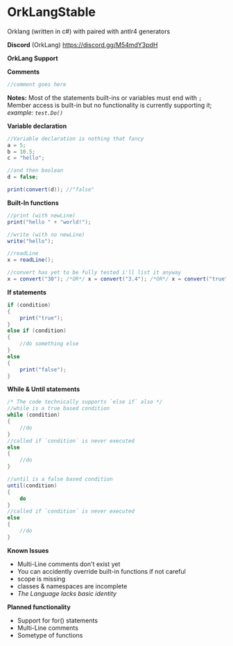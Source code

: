 # OrkLangStable
Orklang (written in c#) with paired with antlr4 generators

**Discord**
(OrkLang) https://discord.gg/M54mdY3pdH

**OrkLang Support**

**Comments**
```csharp
//comment goes here
```

**Notes:**
Most of the statements built-ins or variables must end with `;`
Member access is built-in but no functionality is currently supporting it; <br/> *example: `test.Do()`*

**Variable declaration**
```csharp
//Variable declaration is nothing that fancy
a = 5;
b = 10.5;
c = "hello";

//and then boolean
d = false;

print(convert(d)); //"false"
```

**Built-In functions**
```csharp
//print (with newLine)
print("hello " + "world!");

//write (with no newLine)
write("hello");

//readLine
x = readLine();

//convert has yet to be fully tested i'll list it anyway
x = convert("30"); /*OR*/ x = convert("3.4"); /*OR*/ x = convert("true");
```

**If statements**
```csharp
if (condition)
{
    print("true");
}
else if (condition)
{
    //do something else
}
else
{
    print("false");
}
```

**While & Until statements**
```csharp
/* The code technically supports `else if` also */
//while is a true based condition
while (condition)
{
    //do
}
//called if `condition` is never executed
else
{
    //do
}

//until is a false based condition
until(condition)
{
    do
}
//called if `condition` is never executed
else
{
    //do
}
```

**Known Issues**
* Multi-Line comments don't exist yet
* You can accidently override built-in functions if not careful
* scope is missing
* classes & namespaces are incomplete
* *The Language lacks basic identity*
  
**Planned functionality**
* Support for for() statements
* Multi-Line comments
* Sometype of functions